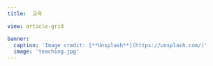 ```yaml
---
title:  교육

view: article-grid

banner:
  caption: 'Image credit: [**Unsplash**](https://unsplash.com/)'
  image: 'teaching.jpg'
---
```

